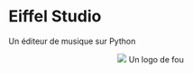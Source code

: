 
# Eiffel Studio

Un éditeur de musique sur Python


<p align="center">
    <img src="https://i.postimg.cc/Ls33dVm7/Untitled-design-1.png" />  
    Un logo de fou
</p>
